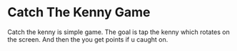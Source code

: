 # Catch The Kenny Game
Catch the kenny is simple game. The goal is tap the kenny which rotates on the screen. And then the you get points if u caught on.
